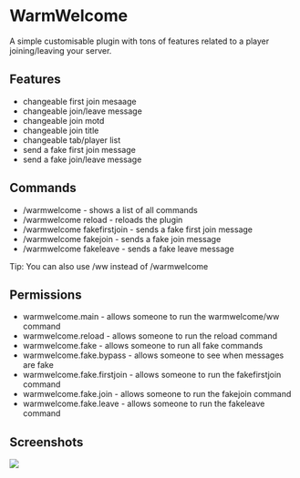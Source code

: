 # WarmWelcome
A simple customisable plugin with tons of features related to a player joining/leaving your server.

## Features
- changeable first join mesaage
- changeable join/leave message
- changeable join motd
- changeable join title
- changeable tab/player list
- send a fake first join message
- send a fake join/leave message

 ## Commands
- /warmwelcome - shows a list of all commands<br>
- /warmwelcome reload - reloads the plugin<br>
- /warmwelcome fakefirstjoin - sends a fake first join message<br>
- /warmwelcome fakejoin - sends a fake join message<br>
- /warmwelcome fakeleave - sends a fake leave message

Tip: You can also use /ww instead of /warmwelcome

## Permissions
- warmwelcome.main - allows someone to run the warmwelcome/ww command
- warmwelcome.reload - allows someone to run the reload command
- warmwelcome.fake - allows someone to run all fake commands
- warmwelcome.fake.bypass - allows someone to see when messages are fake
- warmwelcome.fake.firstjoin - allows someone to run the fakefirstjoin command
- warmwelcome.fake.join - allows someone to run the fakejoin command
- warmwelcome.fake.leave - allows someone to run the fakeleave command

## Screenshots
  <img src="https://cdn.discordapp.com/attachments/1072614157783924858/1137761962206449674/warmwelcome.png"/>
